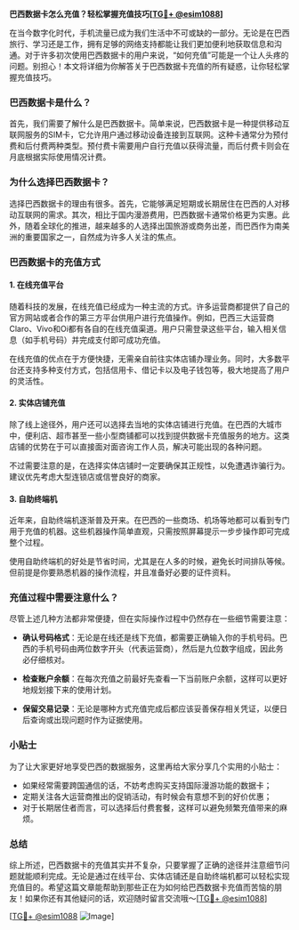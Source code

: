 **巴西数据卡怎么充值？轻松掌握充值技巧[[TG💪+ @esim1088](https://t.me/s/esim1088)]**

在当今数字化时代，手机流量已成为我们生活中不可或缺的一部分。无论是在巴西旅行、学习还是工作，拥有足够的网络支持都能让我们更加便利地获取信息和沟通。对于许多初次使用巴西数据卡的用户来说，“如何充值”可能是一个让人头疼的问题。别担心！本文将详细为你解答关于巴西数据卡充值的所有疑惑，让你轻松掌握充值技巧。

### 巴西数据卡是什么？

首先，我们需要了解什么是巴西数据卡。简单来说，巴西数据卡是一种提供移动互联网服务的SIM卡，它允许用户通过移动设备连接到互联网。这种卡通常分为预付费和后付费两种类型。预付费卡需要用户自行充值以获得流量，而后付费卡则会在月底根据实际使用情况计费。

### 为什么选择巴西数据卡？

选择巴西数据卡的理由有很多。首先，它能够满足短期或长期居住在巴西的人对移动互联网的需求。其次，相比于国内漫游费用，巴西数据卡通常价格更为实惠。此外，随着全球化的推进，越来越多的人选择出国旅游或商务出差，而巴西作为南美洲的重要国家之一，自然成为许多人关注的焦点。

### 巴西数据卡的充值方式

#### 1. 在线充值平台

随着科技的发展，在线充值已经成为一种主流的方式。许多运营商都提供了自己的官方网站或者合作的第三方平台供用户进行充值操作。例如，巴西三大运营商Claro、Vivo和Oi都有各自的在线充值渠道。用户只需登录这些平台，输入相关信息（如手机号码）并完成支付即可成功充值。

在线充值的优点在于方便快捷，无需亲自前往实体店铺办理业务。同时，大多数平台还支持多种支付方式，包括信用卡、借记卡以及电子钱包等，极大地提高了用户的灵活性。

#### 2. 实体店铺充值

除了线上途径外，用户还可以选择去当地的实体店铺进行充值。在巴西的大城市中，便利店、超市甚至一些小型商铺都可以找到提供数据卡充值服务的地方。这类店铺的优势在于可以直接面对面咨询工作人员，解决可能出现的各种问题。

不过需要注意的是，在选择实体店铺时一定要确保其正规性，以免遭遇诈骗行为。建议优先考虑大型连锁店或信誉良好的商家。

#### 3. 自助终端机

近年来，自助终端机逐渐普及开来。在巴西的一些商场、机场等地都可以看到专门用于充值的机器。这些机器操作简单直观，只需按照屏幕提示一步步操作即可完成整个过程。

使用自助终端机的好处是节省时间，尤其是在人多的时候，避免长时间排队等候。但前提是你要熟悉机器的操作流程，并且准备好必要的证件资料。

### 充值过程中需要注意什么？

尽管上述几种方法都非常便捷，但在实际操作过程中仍然存在一些细节需要注意：

- **确认号码格式**：无论是在线还是线下充值，都需要正确输入你的手机号码。巴西的手机号码由两位数字开头（代表运营商），然后是九位数字组成，因此务必仔细核对。
  
- **检查账户余额**：在每次充值之前最好先查看一下当前账户余额，这样可以更好地规划接下来的使用计划。

- **保留交易记录**：无论是哪种方式充值完成后都应该妥善保存相关凭证，以便日后查询或出现问题时作为证据使用。

### 小贴士

为了让大家更好地享受巴西的数据服务，这里再给大家分享几个实用的小贴士：

- 如果经常需要跨国通信的话，不妨考虑购买支持国际漫游功能的数据卡；
- 定期关注各大运营商推出的促销活动，有时候会有意想不到的好价优惠；
- 对于长期居住者而言，可以选择后付费套餐，这样可以避免频繁充值带来的麻烦。

### 总结

综上所述，巴西数据卡的充值其实并不复杂，只要掌握了正确的途径并注意细节问题就能顺利完成。无论是通过在线平台、实体店铺还是自助终端机都可以轻松实现充值目的。希望这篇文章能帮助到那些正在为如何给巴西数据卡充值而苦恼的朋友！如果你还有其他疑问的话，欢迎随时留言交流哦～[[TG💪+ @esim1088](https://t.me/s/esim1088)]

[[TG💪+ @esim1088](https://t.me/s/esim1088) ![Image](https://i.postimg.cc/4NQfJmqS/Snipaste-2025-05-13-00-14-12.png)]